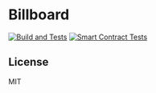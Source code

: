 # Billboard

[![Build and Tests](https://github.com/0xjoshbillboard/billboard/actions/workflows/build-and-test.yml/badge.svg)](https://github.com/0xjoshbillboard/billboard/actions/workflows/build-and-test.yml)
[![Smart Contract Tests](https://github.com/0xjoshbillboard/billboard/actions/workflows/contracts.yml/badge.svg)](https://github.com/0xjoshbillboard/billboard/actions/workflows/contracts.yml)

## License

MIT
